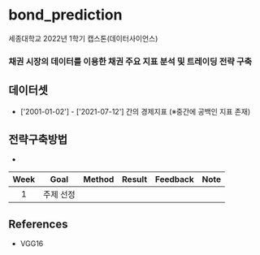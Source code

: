 # bond_prediction
세종대학교 2022년 1학기 캡스톤(데이터사이언스)
### 채권 시장의 데이터를 이용한 채권 주요 지표 분석 및 트레이딩 전략 구축



## 데이터셋
- ['2001-01-02'] - ['2021-07-12'] 간의 경제지표 (※중간에 공백인 지표 존재)

## 전략구축방법
-


| Week | Goal | Method | Result | Feedback | Note | 
|:---:|:---:|:---:|:---:|:---:|:---:|
| 1 | 주제 선정 |  | | | |

## References
- VGG16
